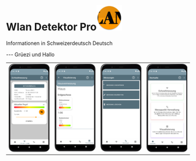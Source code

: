 # Wlan Detektor Pro<img src="./app/src/main/res/mipmap-xxhdpi/ic_launcher.png" height=70 alt="WLAN Detektor Pro" />
<p>Informationen in Schweizerdeutsch Deutsch</p>
---
Grüezi und Hallo

<table border="0">
  <tr>
    <td align=center><img src="app/src/main/assets/github/github_echtzeitmessung.png" width="300"/></td>
    <td align=center><img src="app/src/main/assets/github/github_visualisierung.png" width="300"/></td>
    <td align=center><img src="app/src/main/assets/github/github_messung.png" width="300"/></td>
    <td align=center><img src="app/src/main/assets/github/github_hauptseite.png" width="300"/></td>
  </tr>
</table>

